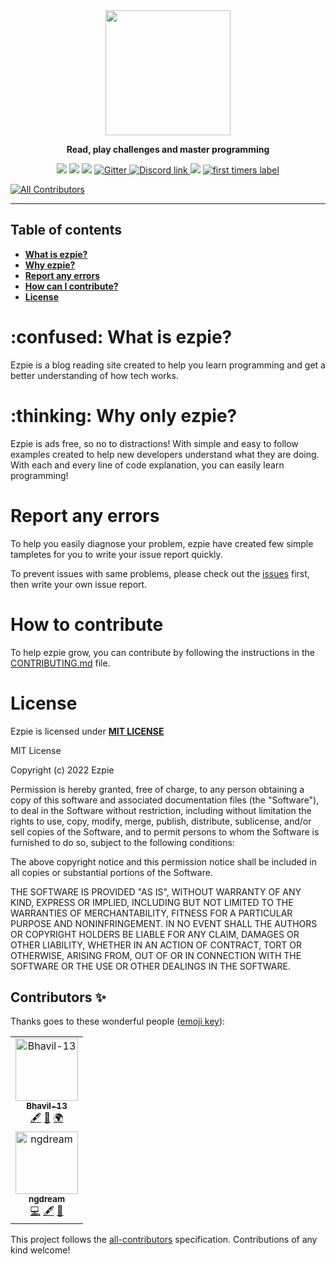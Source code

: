 <div align="center">
<img src="https://user-images.githubusercontent.com/104765117/182629208-891d16bf-a180-4d38-8091-7ac38785adec.png" width="200">
<p><b>Read, play challenges and master programming</b></p>
<img src="https://img.shields.io/github/license/ishaan010/ezpie?style=for-the-badge">
<img src="https://img.shields.io/github/forks/ishaan010/ezpie?style=for-the-badge">
<img src="https://img.shields.io/github/stars/ishaan010/ezpie?style=for-the-badge">
<a href="https://gitter.im/EzpieCo/community">
  <img alt="Gitter" src="https://img.shields.io/gitter/room/ishaan010/ezpie?style=for-the-badge">
</a>
<a href="https://discord.gg/5wW26ADa">
  <img alt="Discord link" src="https://img.shields.io/discord/1031092931408441344?logo=discord&style=for-the-badge">
</a>
<img src="https://img.shields.io/badge/PRs-accepted-limegreen?style=for-the-badge">
<a href="https://www.firsttimersonly.com/">
  <img alt="first timers label" src="https://img.shields.io/badge/first--timers--only-friendly-blue.svg?style=for-the-badge">
</a>
</div>

<!-- ALL-CONTRIBUTORS-BADGE:START - Do not remove or modify this section -->
[![All Contributors](https://img.shields.io/badge/all_contributors-1-orange.svg?style=flat-square)](#contributors-)
<!-- ALL-CONTRIBUTORS-BADGE:END -->

---

## Table of contents

- [**What is ezpie?**](https://github.com/ishaan010/ezpie#what)
- [**Why ezpie?**](https://github.com/ishaan010/ezpie#why)
- [**Report any errors**](https://github.com/ishaan010/ezpie#error)
- [**How can I contribute?**](https://github.com/ishaan010/ezpie#contribute)
- [**License**](https://github.com/ishaan010/ezpie#license)

<div id="what">
  <h1> :confused: What is ezpie?</h1>
  <p>
    Ezpie is a blog reading site created to help you learn programming and get a better understanding of how tech works.
  </p>
</div>
<div>
  <h1> :thinking: Why only ezpie?</h1>
  <p>
    Ezpie is ads free, so no to distractions! With simple and easy to follow examples created to help new developers understand what they are doing. With each and every line of code explanation, you can easily learn programming!
  </p>
</div>

<div id="error">
  <h1>Report any errors</h1>
  <p>
  To help you easily diagnose your problem, ezpie have created few simple tampletes for you to write your issue report quickly.
  </p>
  <p>
  To prevent issues with same problems, please check out the <a href="https://github.com/ishaan010/ezpie/issues">issues</a> first, then write your own issue report.
  </p>
</div>
<div id="contribute">
  <h1>How to contribute</h1>
  <p>
  To help ezpie grow, you can contribute by following the instructions in the <a href="https://github.com/ishaan010/ezpie/blob/master/CONTRIBUTING.md">CONTRIBUTING.md</a> file.
  </p>
</div>
<div id="license">
  <h1>License</h1>
  <p>
    Ezpie is licensed under <b><a href="https://github.com/ishaan010/ezpie/blob/master/LICENSE">MIT LICENSE</a></b>
  </p>
  <p>
  MIT License

Copyright (c) 2022 Ezpie

Permission is hereby granted, free of charge, to any person obtaining a copy
of this software and associated documentation files (the "Software"), to deal
in the Software without restriction, including without limitation the rights
to use, copy, modify, merge, publish, distribute, sublicense, and/or sell
copies of the Software, and to permit persons to whom the Software is
furnished to do so, subject to the following conditions:

The above copyright notice and this permission notice shall be included in all
copies or substantial portions of the Software.

THE SOFTWARE IS PROVIDED "AS IS", WITHOUT WARRANTY OF ANY KIND, EXPRESS OR
IMPLIED, INCLUDING BUT NOT LIMITED TO THE WARRANTIES OF MERCHANTABILITY,
FITNESS FOR A PARTICULAR PURPOSE AND NONINFRINGEMENT. IN NO EVENT SHALL THE
AUTHORS OR COPYRIGHT HOLDERS BE LIABLE FOR ANY CLAIM, DAMAGES OR OTHER
LIABILITY, WHETHER IN AN ACTION OF CONTRACT, TORT OR OTHERWISE, ARISING FROM,
OUT OF OR IN CONNECTION WITH THE SOFTWARE OR THE USE OR OTHER DEALINGS IN THE
SOFTWARE.

  </p>
</div>

## Contributors ✨

Thanks goes to these wonderful people ([emoji key](https://allcontributors.org/docs/en/emoji-key)):
>
<table>
  <tbody>
    <tr>
      <td align="center">
      <a href="https://github.com/Bhavil-13">
      <img src="https://avatars.githubusercontent.com/u/98340959?v=4?s=100" width="100px;" alt="Bhavil-13"/><br />
      <sub><b>Bhavil-13</b></sub>
      </a><br />
      <a href="#content-Bhavil-13" title="Content">🖋</a> 
      <a href="https://github.com/ishaan010/ezpie/commits?author=Bhavil-13" title="Documentation">📖</a> 
      <a href="#translation-Bhavil-13" title="Translation">🌍</a>
      </td>
    </tr>
    <tr>
      <td align="center">
      <a href="https://ngdream.github.io/ngdream/">
      <img src="https://avatars.githubusercontent.com/u/96875506?v=4?s=100" width="100px;" alt="ngdream"/><br />
      <sub><b>ngdream</b></sub>
      </a><br />
      <a href="https://github.com/ishaan010/ezpie/commits?author=ngdream" title="Code">💻</a>
      <a href="#content-ngdream" title="Content">🖋</a>
      <a href="#maintenance-ngdream" title="Maintenance">🚧</a>
      </td>
    </tr>

  </tbody>
</table>

This project follows the [all-contributors](https://github.com/all-contributors/all-contributors) specification. Contributions of any kind welcome!
